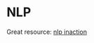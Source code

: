 # NLP

Great resource: [nlp inaction](https://dl.ebooksworld.ir/motoman/Natural.Language.Processing.in.Action.www.EBooksWorld.ir.pdf)
